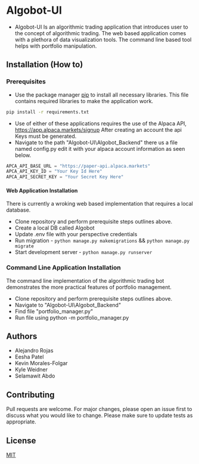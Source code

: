 # Algobot-UI 
* Algobot-UI Is an algorithmic trading application that introduces user to the concept of algorithmic trading. The web based application comes with a plethora of data visualization tools. The command line based tool helps with portfolio manipulation.

## Installation (How to)

### Prerequisites
* Use the package manager [pip](https://pip.pypa.io/en/stable/) to install all necessary libraries. This file contains required libraries to make the application work.
```bash
pip install -r requirements.txt
```
* Use of either of these applications requires the use of the Alpaca API, https://app.alpaca.markets/signup
After creating an account the api Keys must be generated.
* Navigate to the path "Algobot-UI\Algobot_Backend" there us a file named config.py edit it with your alpaca account information as seen below. 
```python
APCA_API_BASE_URL = "https://paper-api.alpaca.markets"
APCA_API_KEY_ID = "Your Key Id Here"
APCA_API_SECRET_KEY = "Your Secret Key Here"
```

#### Web Application Installation
There is currently a wroking web based implementation that requires a local database.
* Clone repository and perform prerequisite steps outlines above.
* Create a local DB called Algobot
* Update .env file with your perspective credentials 
* Run migration -  ```python manage.py makemigrations``` && ```python manage.py migrate ```
* Start development server -  ``` python manage.py runserver  ```

### Command Line Application Installation
The command line implementation of the algorithmic trading bot demonstrates the more practical features of portfolio management.
* Clone repository and perform prerequisite steps outlines above.
* Navigate to "Algobot-UI\Algobot_Backend" 
* Find file "portfolio_manager.py"
* Run file using python -m portfolio_manager.py

## Authors
* Alejandro Rojas
* Eesha Patel
* Kevin Morales-Folgar
* Kyle Weidner
* Selamawit Abdo

## Contributing
Pull requests are welcome. For major changes, please open an issue first to discuss what you would like to change.
Please make sure to update tests as appropriate.

## License
[MIT](https://choosealicense.com/licenses/mit/)


